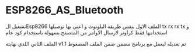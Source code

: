 # ESP8266_AS_Bluetooth
تشغيل الEsp8266 الملف الاول
بنفس طريقة البلوتوث و اعني بها توصيلها 
tx rx   rx tx 
و استخدامها فقط كراوتر لارسال الاوامر من المتصفح بسهولة باستخدام كود عام
 
الملف الثاني اللذي نهايته v1.1 
تم تعديله ليعمل مع برنامج مضمن ضمن الملف المضغوط 
